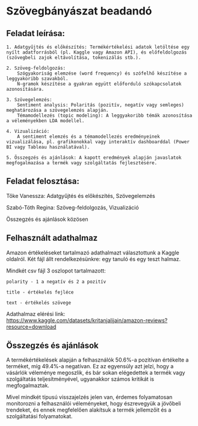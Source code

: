 # Szövegbányászat beadandó
## Feladat leírása:
    1. Adatgyűjtés és előkészítés: Termékértékelési adatok letöltése egy nyílt adatforrásból (pl. Kaggle vagy Amazon API), és előfeldolgozás (szövegbeli zajok eltávolítása, tokenizálás stb.).

    2. Szöveg-feldolgozás:
        Szógyakoriság elemzése (word frequency) és szófelhő készítése a leggyakoribb szavakból.
        N-gramok készítése a gyakran együtt előforduló szókapcsolatok azonosítására.

    3. Szövegelemzés:
        Sentiment analysis: Polaritás (pozitív, negatív vagy semleges) meghatározása a szövegelemzés alapján.
        Témamodellezés (topic modeling): A leggyakoribb témák azonosítása a véleményekben LDA modellel.

    4. Vizualizáció:
        A sentiment elemzés és a témamodellezés eredményeinek vizualizálása, pl. grafikonokkal vagy interaktív dashboarddal (Power BI vagy Tableau használatával).

    5. Összegzés és ajánlások: A kapott eredmények alapján javaslatok megfogalmazása a termék vagy szolgáltatás fejlesztésére.
## Feladat felosztása:
  Tőke Vanessza: Adatgyűjtés és előkészítés, Szövegelemzés
  
  Szabó-Tóth Regina: Szöveg-feldolgozás, Vizualizáció

  Összegzés és ajánlások közösen

## Felhasznált adathalmaz
  Amazon értékeléseket tartalmazó adathalmazt választottunk a Kaggle oldalról. Két fájl állt rendelkezésünkre: egy tanuló és egy teszt halmaz.

  Mindkét csv fájl 3 oszlopot tartalmazott: 
  
    polarity - 1 a negatív és 2 a pozitív
    
    title - értékelés fejléce
    
    text - értékelés szövege
    

  Adathalmaz elérési link: https://www.kaggle.com/datasets/kritanjalijain/amazon-reviews?resource=download
  
## Összegzés és ajánlások
A termékértékelések alapján a felhasználók 50.6%-a pozitívan értékelte a terméket, míg 49.4%-a negatívan. Ez az egyensúly azt jelzi, hogy a vásárlók véleménye megoszlik, és bár sokan elégedettek a termék vagy szolgáltatás teljesítményével, ugyanakkor számos kritikát is megfogalmaztak.

Mivel mindkét típusú visszajelzés jelen van, érdemes folyamatosan monitorozni a felhasználói véleményeket, hogy észrevegyük a jövőbeli trendeket, és ennek megfelelően alakítsuk a termék jellemzőit és a szolgáltatási folyamatokat.
